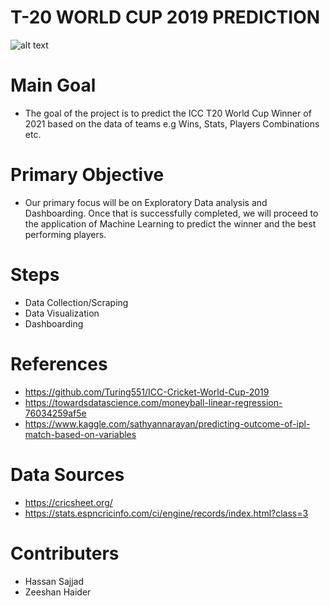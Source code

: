
# T-20 WORLD CUP 2019 PREDICTION


![alt text](https://www.sportzpower.com/sites/default/files/2019-05/ICC%20Cricket%20World%20Cup%202019%20logo1.jpg)

# Main Goal
- The goal of the project is to predict the ICC T20 World Cup Winner of 2021 based on the data of teams e.g Wins, Stats, Players Combinations etc. 

# Primary Objective
- Our primary focus will be on Exploratory Data analysis and Dashboarding. Once that is successfully completed, we will proceed to the application of Machine Learning to predict the winner and the best performing players.

# Steps
- Data Collection/Scraping
- Data Visualization
- Dashboarding

# References
- https://github.com/Turing551/ICC-Cricket-World-Cup-2019
- https://towardsdatascience.com/moneyball-linear-regression-76034259af5e
- https://www.kaggle.com/sathyannarayan/predicting-outcome-of-ipl-match-based-on-variables

# Data Sources
- https://cricsheet.org/
- https://stats.espncricinfo.com/ci/engine/records/index.html?class=3


# Contributers
- Hassan Sajjad
- Zeeshan Haider
